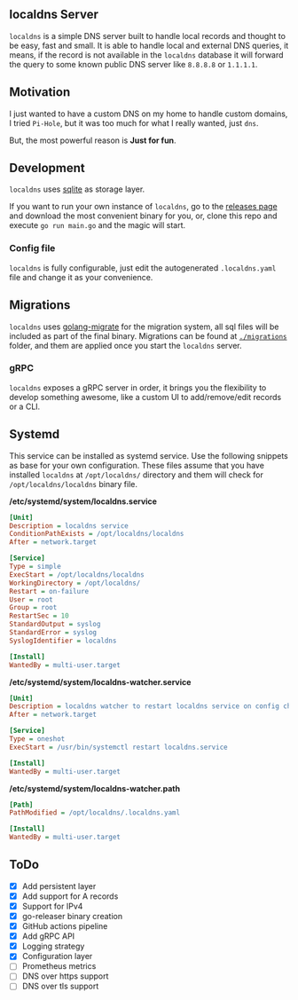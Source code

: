 ## localdns Server

`localdns` is a simple DNS server built to handle local records and thought to be easy, fast and small. It is able to
handle local and external DNS queries,
it means, if the record is not available in the `localdns` database it will forward the query to some known public DNS
server like `8.8.8.8` or `1.1.1.1`.

## Motivation

I just wanted to have a custom DNS on my home to handle custom domains, I tried `Pi-Hole`, but it was too much for what
I really wanted, just `dns`.

But, the most powerful reason is **Just for fun**.

## Development

`localdns` uses [sqlite](https://www.sqlite.org/index.html) as storage layer.

If you want to run your own instance of `localdns`, go to
the [releases page](https://github.com/mfuentesg/localdns/releases) and download the most convenient binary for you, or,
clone this repo and execute `go run main.go` and the magic will start.

### Config file

`localdns` is fully configurable, just edit the autogenerated `.localdns.yaml` file and change it as your convenience.

## Migrations

`localdns` uses [golang-migrate](https://github.com/golang-migrate/migrate) for the migration system, all sql files will
be included as part of the final binary.
Migrations can be found at [`./migrations`](https://github.com/mfuentesg/localdns/tree/master/migrations) folder, and
them are applied once you start the `localdns` server.

### gRPC

`localdns` exposes a gRPC server in order, it brings you the flexibility to develop something awesome, like a custom UI
to add/remove/edit records or a CLI.

## Systemd

This service can be installed as systemd service. Use the following snippets as base for your own configuration.
These files assume that you have installed `localdns` at `/opt/localdns/` directory and them will check
for `/opt/localdns/localdns` binary file.

**/etc/systemd/system/localdns.service**

```ini
[Unit]
Description = localdns service
ConditionPathExists = /opt/localdns/localdns
After = network.target

[Service]
Type = simple
ExecStart = /opt/localdns/localdns
WorkingDirectory = /opt/localdns/
Restart = on-failure
User = root
Group = root
RestartSec = 10
StandardOutput = syslog
StandardError = syslog
SyslogIdentifier = localdns

[Install]
WantedBy = multi-user.target
```

**/etc/systemd/system/localdns-watcher.service**

```ini
[Unit]
Description = localdns watcher to restart localdns service on config changes
After = network.target

[Service]
Type = oneshot
ExecStart = /usr/bin/systemctl restart localdns.service

[Install]
WantedBy = multi-user.target
```

**/etc/systemd/system/localdns-watcher.path**

```ini
[Path]
PathModified = /opt/localdns/.localdns.yaml

[Install]
WantedBy = multi-user.target
```

## ToDo

- [x] Add persistent layer
- [x] Add support for A records
- [x] Support for IPv4
- [x] go-releaser binary creation
- [x] GitHub actions pipeline
- [x] Add gRPC API
- [x] Logging strategy
- [x] Configuration layer
- [ ] Prometheus metrics
- [ ] DNS over https support
- [ ] DNS over tls support
